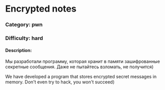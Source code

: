# Encrypted notes

### Category: pwn
### Difficulty: hard

#### Description:
Мы разработали программу, которая хранит в памяти зашифрованные секретные сообщения.
Даже не пытайтесь взломать, не получится)

We have developed a program that stores encrypted secret messages in memory.
Don't even try to hack, you won't succeed)
